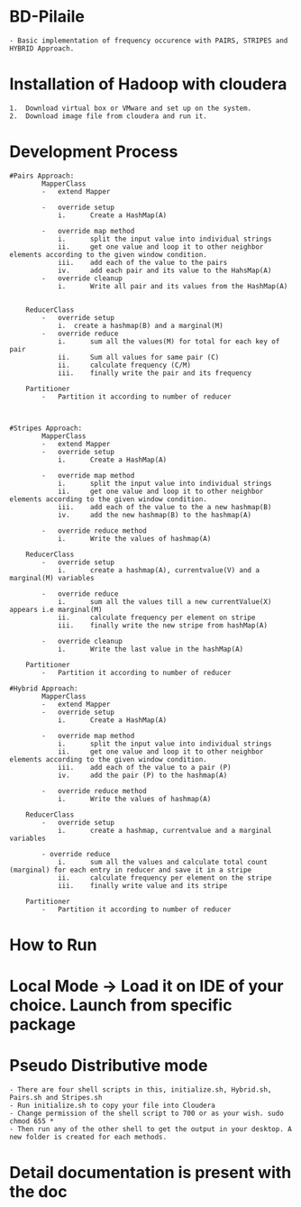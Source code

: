 # BD-Pilaile
	- Basic implementation of frequency occurence with PAIRS, STRIPES and HYBRID Approach.

# Installation of Hadoop with cloudera
	1.	Download virtual box or VMware and set up on the system.
	2.	Download image file from cloudera and run it. 

# Development Process

	#Pairs Approach: 
			MapperClass
			-	extend Mapper
			
			-	override setup
				i.		Create a HashMap(A)

			-	override map method
				i.		split the input value into individual strings
				ii.		get one value and loop it to other neighbor elements according to the given window condition.
				iii.	add each of the value to the pairs
				iv. 	add each pair and its value to the HahsMap(A)
			-	override cleanup
				i.		Write all pair and its values from the HashMap(A)

	
		ReducerClass
			-	override setup
				i.	create a hashmap(B) and a marginal(M)
			-	override reduce
				i.		sum all the values(M) for total for each key of pair
				ii.		Sum all values for same pair (C)
				ii. 	calculate frequency (C/M)
				iii.	finally write the pair and its frequency

		Partitioner
			-	Partition it according to number of reducer


	
	#Stripes Approach: 
			MapperClass
			-	extend Mapper
			-	override setup
				i.		Create a HashMap(A)

			-	override map method
				i.		split the input value into individual strings
				ii.		get one value and loop it to other neighbor elements according to the given window condition.
				iii.	add each of the value to the a new hashmap(B)
				iv. 	add the new hashmap(B) to the hashmap(A) 

			-	override reduce method
				i.		Write the values of hashmap(A)
	
		ReducerClass
			-	override setup
				i.		create a hashmap(A), currentvalue(V) and a marginal(M) variables
			
			-	override reduce
				i.		sum all the values till a new currentValue(X) appears i.e marginal(M)
				ii.		calculate frequency per element on stripe
				iii.	finally write the new stripe from hashMap(A)
			
			-	override cleanup
				i.		Write the last value in the hashMap(A)

		Partitioner
			-	Partition it according to number of reducer

	#Hybrid Approach: 
			MapperClass
			-	extend Mapper
			-	override setup
				i.		Create a HashMap(A)

			-	override map method
				i.		split the input value into individual strings
				ii.		get one value and loop it to other neighbor elements according to the given window condition.
				iii.	add each of the value to a pair (P)
				iv. 	add the pair (P) to the hashmap(A) 

			-	override reduce method
				i.		Write the values of hashmap(A)
	
		ReducerClass
			-	override setup
				i.		create a hashmap, currentvalue and a marginal variables
				
			- override reduce
				i.		sum all the values and calculate total count (marginal) for each entry in reducer and save it in a stripe
				ii.		calculate frequency per element on the stripe
				iii.	finally write value and its stripe
		
		Partitioner
			-	Partition it according to number of reducer

# How to Run

# Local Mode -> Load it on IDE of your choice. Launch from specific package
# Pseudo Distributive mode
	- There are four shell scripts in this, initialize.sh, Hybrid.sh, Pairs.sh and Stripes.sh
	- Run initialize.sh to copy your file into Cloudera
	- Change permission of the shell script to 700 or as your wish. sudo chmod 655 *
	- Then run any of the other shell to get the output in your desktop. A new folder is created for each methods.
	

# Detail documentation is present with the doc 